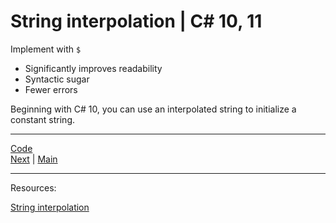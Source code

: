 # String interpolation | C# 10, 11 

Implement with `$`

* Significantly improves readability
* Syntactic sugar
* Fewer errors

Beginning with C# 10, you can use an interpolated string to initialize a constant string.

***
[Code](../Services/BookLocator.cs)
<br>
[Next](switch-expression.md) | [Main](main.md)
***
Resources:

[String interpolation](https://learn.microsoft.com/dotnet/csharp/language-reference/tokens/interpolated)